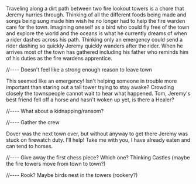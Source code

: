   Traveling along a dirt path between two fire lookout towers is a chore that Jeremy hurries through.  Thinking of all the different foods being made and songs being sung made him wish he no longer had to help the fire warden care for the town.  Imagining oneself as a bird who could fly free of the town and explore the world and the oceans is what he currently dreams of when a rider dashes across his path.  Thinking only an emergency could send a rider dashing so quickly Jeremy quickly wanders after the rider.  When he arrives most of the town has gathered including his father who reminds him of his duties as the fire wardens apprentice.  

//---- Doesn't feel like a strong enough reason to leave town
  
  This seemed like an emergency!  Isn't helping someone in trouble more important than staring out a tall tower trying to stay awake?  Crowding closely the townspeople cannot wait to hear what happened.  Tom, Jeremy's best friend fell off a horse and hasn't woken up yet, is there a Healer?

//---- What about a kidnapping/ransom?

//---- Gather the crew
  
  Dover was the next town over, but without anyway to get there Jeremy was stuck on firewatch duty.  I'll help!  Take me with you, I have already eaten and can tend to horses.

//---- Give away the first chess piece?  Which one?  Thinking Castles (maybe the fire towers move from town to town?)

//---- Rook? Maybe birds nest in the towers (rookery?)

